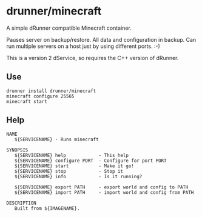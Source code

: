 # drunner/minecraft

A simple dRunner compatible Minecraft container.

Pauses server on backup/restore. All data and configuration in backup. Can run multiple servers on
a host just by using different ports. :-)

This is a version 2 dService, so requires the C++ version of dRunner.

## Use

```
drunner install drunner/minecraft
minecraft configure 25565
minecraft start
```

## Help

```
NAME
   ${SERVICENAME} - Runs minecraft
       
SYNOPSIS
   ${SERVICENAME} help            - This help
   ${SERVICENAME} configure PORT  - Configure for port PORT
   ${SERVICENAME} start           - Make it go!
   ${SERVICENAME} stop            - Stop it
   ${SERVICENAME} info            - Is it running?
   
   ${SERVICENAME} export PATH     - export world and config to PATH
   ${SERVICENAME} import PATH     - import world and config from PATH
   
DESCRIPTION
   Built from ${IMAGENAME}.   
```
